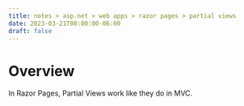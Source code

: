 ```yaml
---
title: notes > asp.net > web apps > razor pages > partial views
date: 2023-03-21T00:00:00-06:00
draft: false
---
```


# Overview
In Razor Pages, Partial Views work like they do in MVC.
